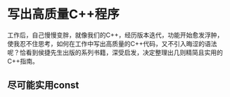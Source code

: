 # 写出高质量C++程序
工作后，自己慢慢变胖，就像我们的C++，经历版本迭代，功能开始愈发浮肿，使我忍不住思考，如何在工作中写出高质量的C++代码，又不引入晦涩的语法呢？恰看到侯捷先生出版的系列书籍，深受启发，决定整理出几则精简且实用的C++指南。
## 尽可能实用const 
   